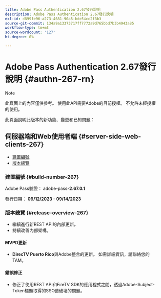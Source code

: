 ```yaml
---
title: Adobe Pass Authentication 2.67發行說明
description: Adobe Pass Authentication 2.67發行說明
exl-id: d899fe96-a273-4681-90a5-bde54cc2f3b3
source-git-commit: 134a9a13373717ff7772a9d765bbd7b3b4943a85
workflow-type: tm+mt
source-wordcount: '127'
ht-degree: 0%

---
```


# Adobe Pass Authentication 2.67發行說明 {#authn-267-rn}

>[!NOTE]
>
>此頁面上的內容僅供參考。 使用此API需要Adobe的目前授權。 不允許未經授權的使用。

此頁面說明此版本的新功能、變更和已知問題：

## 伺服器端和Web使用者端 {#server-side-web-clients-267}

* [建置編號](#build-number-267)
* [版本總覽](#release-overview-267)

### 建置編號 {#build-number-267}

Adobe Pass驗證： adobe-pass-**2.67.0.1**

發行日期： **09/12/2023 - 09/14/2023**

### 版本總覽 {#release-overview-267}

* 繼續進行新REST API的內部更新。
* 持續改善內部架構。

#### MVPD更新

* **DirecTV Puerto Rico**&#x200B;與Adobe整合的更新。 如需詳細資訊，請聯絡您的TAM。

#### 錯誤修正

* 修正了使用REST API和FireTV SDK的應用程式之間，透過Adobe-Subject-Token標題取得的SSO遭破壞的問題。
